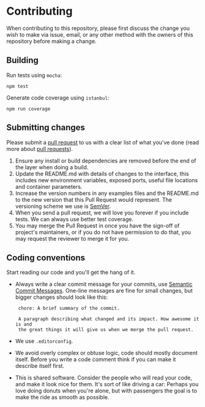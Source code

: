 # Contributing

When contributing to this repository, please first discuss the change you wish to make via issue,
email, or any other method with the owners of this repository before making a change.

## Building

Run tests using `mocha`:

```
npm test
```

Generate code coverage using `istanbul`:

```
npm run coverage
```

## Submitting changes

Please submit a [pull request](compare) to us with a clear list of what you've done
(read more about [pull requests](https://www.atlassian.com/git/tutorials/making-a-pull-request)).

1. Ensure any install or build dependencies are removed before the end of the layer when doing a
   build.
2. Update the README.md with details of changes to the interface, this includes new environment
   variables, exposed ports, useful file locations and container parameters.
3. Increase the version numbers in any examples files and the README.md to the new version that this
   Pull Request would represent. The versioning scheme we use is [SemVer](http://semver.org/).
5. When you send a pull request, we will love you forever if you include tests. We can always use better test coverage.
6. You may merge the Pull Request in once you have the sign-off of project's maintainers, or if you
   do not have permission to do that, you may request the reviewer to merge it for you.

## Coding conventions

Start reading our code and you'll get the hang of it.

 * Always write a clear commit message for your commits, use [Semantic Commit Messages](https://seesparkbox.com/foundry/semantic_commit_messages).
   One-line messages are fine for small changes, but bigger changes should look like this:

   ```
	chore: A brief summary of the commit.

	A paragraph describing what changed and its impact. How awesome it is and
	the great things it will give us when we merge the pull request.
   ```

 * We use `.editorconfig`.
 * We avoid overly complex or obtuse logic, code should mostly document itself.
   Before you write a code comment think if you can make it describe itself first.
 * This is shared software. Consider the people who will read your code, and make it look nice for them.
   It's sort of like driving a car: Perhaps you love doing donuts when you're alone,
   but with passengers the goal is to make the ride as smooth as possible.
